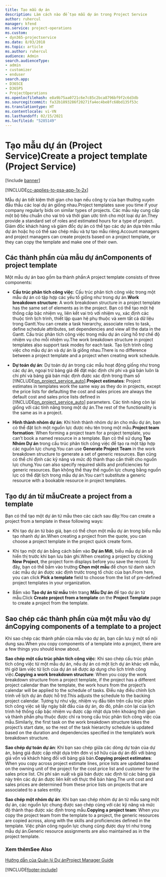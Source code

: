 ```yaml
---
title: Tạo mẫu dự án
description: Làm cách nào để tạo mẫu dự án trong Project Service
author: ruhercul
manager: kfend
ms.service: project-operations
ms.custom:
- dyn365-projectservice
ms.date: 8/03/2018
ms.topic: article
ms.author: ruhercul
audience: Admin
search.audienceType:
- admin
- customizer
- enduser
search.app:
- D365CE
- D365PS
- ProjectOperations
ms.openlocfilehash: e8a9b75aa0721c6e7c85c2bca8796bf9f2c6d3db
ms.sourcegitcommit: fa32b1893286f20271fa4ec4be8fc68bd135f53c
ms.translationtype: HT
ms.contentlocale: vi-VN
ms.lasthandoff: 02/15/2021
ms.locfileid: "5285149"
---
```

# <a name="create-a-project-template-project-service"></a><span data-ttu-id="0846e-103">Tạo mẫu dự án (Project Service)</span><span class="sxs-lookup"><span data-stu-id="0846e-103">Create a project template (Project Service)</span></span>

[!include [banner](../includes/psa-now-project-operations.md)]

[!INCLUDE[cc-applies-to-psa-app-1x-2x](../includes/cc-applies-to-psa-app-1x-2x.md)]

<span data-ttu-id="0846e-104">Mẫu dự án tiết kiệm thời gian cho bạn nếu công ty của bạn thường xuyên đấu thầu các loại dự án giống nhau.</span><span class="sxs-lookup"><span data-stu-id="0846e-104">Project templates save you time if your company regularly bids on similar types of projects.</span></span> <span data-ttu-id="0846e-105">Các mẫu này cung cấp một bộ tiêu chuẩn cho vai trò và thời gian ước tính cho một loại dự án.</span><span class="sxs-lookup"><span data-stu-id="0846e-105">They provide a standard set of roles and estimated hours for a type of project.</span></span> <span data-ttu-id="0846e-106">Giám đốc khách hàng và giám đốc dự án có thể tạo các dự án dựa trên mẫu dự án hoặc họ có thể sao chép mẫu và tự tạo mẫu riêng.</span><span class="sxs-lookup"><span data-stu-id="0846e-106">Account managers and project managers can create projects based on a project template, or they can copy the template and make one of their own.</span></span>  
  
## <a name="components-of-project-template"></a><span data-ttu-id="0846e-107">Các thành phần của mẫu dự án</span><span class="sxs-lookup"><span data-stu-id="0846e-107">Components of project template</span></span>
 <span data-ttu-id="0846e-108">Một mẫu dự án bao gồm ba thành phần:</span><span class="sxs-lookup"><span data-stu-id="0846e-108">A project template consists of three components:</span></span>  
  
- <span data-ttu-id="0846e-109">**Cấu trúc phân tích công việc**: Cấu trúc phân tích công việc trong một mẫu dự án có tập hợp các yếu tố giống như trong dự án.</span><span class="sxs-lookup"><span data-stu-id="0846e-109">**Work breakdown structure**: A work breakdown structure in a project template has the same set of elements as in the project.</span></span> <span data-ttu-id="0846e-110">Bạn có thể tạo một hệ thống cấp bậc nhiệm vụ, liên kết vai trò với nhiệm vụ, xác định các thuộc tính lịch trình, thiết lập quan hệ phụ thuộc và xem tất cả dữ liệu trong Gantt.</span><span class="sxs-lookup"><span data-stu-id="0846e-110">You can create a task hierarchy, associate roles to task, define schedule attributes, set dependencies and view all the data in the Gantt.</span></span> <span data-ttu-id="0846e-111">Cấu trúc phân tích công việc trong mẫu dự án cũng hỗ trợ chế độ nhiệm vụ cho mỗi nhiệm vụ.</span><span class="sxs-lookup"><span data-stu-id="0846e-111">The work breakdown structure in project templates also support task modes for each task.</span></span> <span data-ttu-id="0846e-112">Tạo lịch trình công việc cho mẫu dự án và dự án là giống nhau.</span><span class="sxs-lookup"><span data-stu-id="0846e-112">There is no difference between a project template and a project when creating work schedule.</span></span>  
  
- <span data-ttu-id="0846e-113">**Dự toán dự án**: Dự toán dự án trong các mẫu hoạt động giống như trong các dự án, ngoại trừ bảng giá để đặt mặc định chi phí và giá bán luôn là chi phí và bảng giá bán mặc định được xác định trong tham số [!INCLUDE[pn_project_service_auto](../includes/pn-project-service-auto.md)].</span><span class="sxs-lookup"><span data-stu-id="0846e-113">**Project estimates**: Project estimates in templates work the same way as they do in projects, except the price lists for defaulting the cost and sales prices are always the default cost and sales price lists defined in [!INCLUDE[pn_project_service_auto](../includes/pn-project-service-auto.md)] parameters.</span></span> <span data-ttu-id="0846e-114">Các tính năng còn lại giống với các tính năng trong một dự án.</span><span class="sxs-lookup"><span data-stu-id="0846e-114">The rest of the functionality is the same as in a project.</span></span>  
  
- <span data-ttu-id="0846e-115">**Hình thành nhóm dự án**: Khi hình thành nhóm dự án cho mẫu dự án, bạn có thể đặt lịch một nguồn lực được nêu tên trong một mẫu.</span><span class="sxs-lookup"><span data-stu-id="0846e-115">**Project team formation**: When forming a project team for a project template, you can’t book a named resource in a template.</span></span> <span data-ttu-id="0846e-116">Bạn có thể sử dụng **Tạo Nhóm Dự án** trong cấu trúc phân tích công việc để tạo ra một tập hợp các nguồn lực chung.</span><span class="sxs-lookup"><span data-stu-id="0846e-116">You can use **Generate Project Team** in the work breakdown structure to generate a set of generic resources.</span></span> <span data-ttu-id="0846e-117">Bạn cũng có thể chỉ định các kỹ năng và mức độ thành thạo cần thiết cho nguồn lực chung.</span><span class="sxs-lookup"><span data-stu-id="0846e-117">You can also specify required skills and proficiencies for generic resources.</span></span> <span data-ttu-id="0846e-118">Bạn không thể thay thế nguồn lực chung bằng nguồn lực có thể đặt lịch trong mẫu dự án.</span><span class="sxs-lookup"><span data-stu-id="0846e-118">You can’t substitute a generic resource with a bookable resource in project templates.</span></span>  
  
## <a name="create-a-project-from-a-template"></a><span data-ttu-id="0846e-119">Tạo dự án từ mẫu</span><span class="sxs-lookup"><span data-stu-id="0846e-119">Create a project from a template</span></span>  
 <span data-ttu-id="0846e-120">Bạn có thể tạo một dự án từ mẫu theo các cách sau đây:</span><span class="sxs-lookup"><span data-stu-id="0846e-120">You can create a project from a template in these following ways:</span></span>  
  
-   <span data-ttu-id="0846e-121">Khi tạo dự án từ báo giá, bạn có thể chọn một mẫu dự án trong biểu mẫu tạo nhanh dự án.</span><span class="sxs-lookup"><span data-stu-id="0846e-121">When creating a project from the quote, you can choose a project template in the project quick create form.</span></span>  
  
-   <span data-ttu-id="0846e-122">Khi tạo một dự án bằng cách bấm vào **Dự án Mới**, biểu mẫu dự án sẽ hiển thị trước khi bạn lưu bản ghi.</span><span class="sxs-lookup"><span data-stu-id="0846e-122">When creating a project by clicking **New Project**, the project form displays before you save the record.</span></span> <span data-ttu-id="0846e-123">Từ đây, bạn có thể bấm vào trường **Chọn một mẫu** để chọn từ danh sách các mẫu dự án được xác định trước trong tổ chức của bạn.</span><span class="sxs-lookup"><span data-stu-id="0846e-123">From here, you can click **Pick a template** field to choose from the list of pre-defined project templates in your organization.</span></span>  
  
-   <span data-ttu-id="0846e-124">Bấm vào **Tạo dự án từ mẫu** trên trang **Mẫu Dự án** để tạo dự án từ mẫu.</span><span class="sxs-lookup"><span data-stu-id="0846e-124">Click **Create project from a template** on the **Project Template** page to create a project from the template.</span></span>  
  
## <a name="copying-components-of-a-template-to-a-project"></a><span data-ttu-id="0846e-125">Sao chép các thành phần của một mẫu vào dự án</span><span class="sxs-lookup"><span data-stu-id="0846e-125">Copying components of a template to a project</span></span>  
 <span data-ttu-id="0846e-126">Khi sao chép các thành phần của mẫu vào dự án, bạn cần lưu ý một số nội dung sau.</span><span class="sxs-lookup"><span data-stu-id="0846e-126">When you copy components of a template into a project, there are a few things you should know about.</span></span>  
  
 <span data-ttu-id="0846e-127">**Sao chép một cấu trúc phân tích công việc**: Khi sao chép cấu trúc phân tích công việc từ một mẫu dự án, nếu dự án có một lịch dự án khác với mẫu, thì giờ làm việc từ lịch của dự án sẽ được áp dụng cho lịch trình công việc.</span><span class="sxs-lookup"><span data-stu-id="0846e-127">**Copying a work breakdown structure**: When you copy the work breakdown structure from a project template, if the project has a different project calendar than the template, the work hours from the project’s calendar will be applied to the schedule of tasks.</span></span> <span data-ttu-id="0846e-128">Điều này điều chỉnh lịch trình về lịch dự án được hỗ trợ.</span><span class="sxs-lookup"><span data-stu-id="0846e-128">This adjusts the schedule to the backing project calendar.</span></span> <span data-ttu-id="0846e-129">Tương tự như vậy, nhiệm vụ đầu tiên trên cấu trúc phân tích công việc sẽ lấy ngày bắt đầu của dự án, do đó, phần còn lại của lịch trình hệ thống cấp bậc nhiệm vụ được cập nhật dựa trên khoảng thời gian và thành phần phụ thuộc được chỉ ra trong cấu trúc phân tích công việc của mẫu.</span><span class="sxs-lookup"><span data-stu-id="0846e-129">Similarly, the first task on the work breakdown structure takes the project’s start date, so the rest of the task hierarchy schedule is updated based on the duration and dependencies specified in the template’s work breakdown structure.</span></span>  
  
 <span data-ttu-id="0846e-130">**Sao chép dự toán dự án**: Khi bạn sao chép giữa các dòng dự toán của dự án, bảng giá được cập nhật dựa trên đơn vị sở hữu của dự án đối với bảng giá vốn và khách hàng đối với bảng giá bán.</span><span class="sxs-lookup"><span data-stu-id="0846e-130">**Copying project estimates**: When you copy across project estimate lines, price lists are updated based on the owning unit of the project for the cost price list and customer for the sales price list.</span></span> <span data-ttu-id="0846e-131">Chi phí sản xuất và giá bán được xác định từ các bảng giá này trên các dự án được liên kết với thực thể bán hàng.</span><span class="sxs-lookup"><span data-stu-id="0846e-131">The unit cost and sales prices are determined from these price lists on projects that are associated to a sales entity.</span></span>  
  
 <span data-ttu-id="0846e-132">**Sao chép một nhóm dự án**: Khi bạn sao chép nhóm dự án từ mẫu sang một dự án, các nguồn lực chung được sao chép cùng với các kỹ năng và mức độ thành thạo được xác định trong mẫu.</span><span class="sxs-lookup"><span data-stu-id="0846e-132">**Copying a project team**: When you copy the project team from the template to a project, the generic resources are copied across, along with the skills and proficiencies defined in the template.</span></span> <span data-ttu-id="0846e-133">Việc phân công nguồn lực chung cũng được duy trì như trong mẫu dự án.</span><span class="sxs-lookup"><span data-stu-id="0846e-133">Generic resource assignments are also maintained as in the project template.</span></span>  
  
### <a name="see-also"></a><span data-ttu-id="0846e-134">Xem thêm</span><span class="sxs-lookup"><span data-stu-id="0846e-134">See Also</span></span>  
 [<span data-ttu-id="0846e-135">Hướng dẫn của Quản lý Dự án</span><span class="sxs-lookup"><span data-stu-id="0846e-135">Project Manager Guide</span></span>](../psa/project-manager-guide.md)


[!INCLUDE[footer-include](../includes/footer-banner.md)]